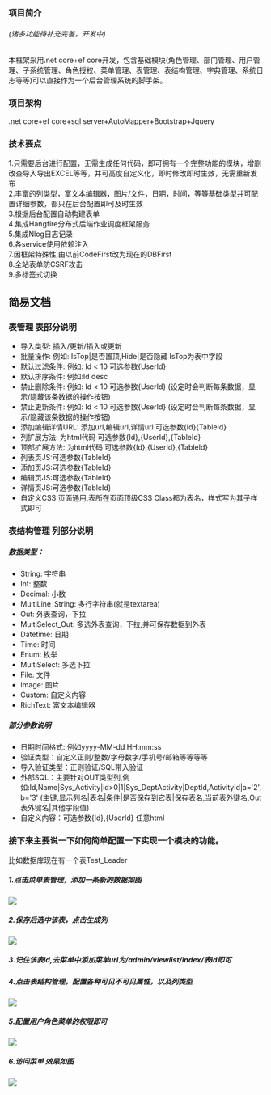 ### 项目简介
###### (诸多功能待补充完善，开发中)
本框架采用.net core+ef core开发，包含基础模块(角色管理、部门管理、用户管理、子系统管理、角色授权、菜单管理、表管理、表结构管理、字典管理、系统日志等等)可以直接作为一个后台管理系统的脚手架。
### 项目架构
.net core+ef core+sql server+AutoMapper+Bootstrap+Jquery
### 技术要点
1.只需要后台进行配置，无需生成任何代码，即可拥有一个完整功能的模块，增删改查导入导出EXCEL等等，并可高度自定义化，即时修改即时生效，无需重新发布  
2.丰富的列类型，富文本编辑器，图片/文件，日期，时间，等等基础类型并可配置详细参数，都只在后台配置即可及时生效  
3.根据后台配置自动构建表单  
4.集成Hangfire分布式后端作业调度框架服务  
5.集成Nlog日志记录  
6.各service使用依赖注入  
7.因框架特殊性,由以前CodeFirst改为现在的DBFirst  
8.全站表单防CSRF攻击  
9.多标签式切换  

## 简易文档
### 表管理 表部分说明
- 导入类型: 插入/更新/插入或更新  
- 批量操作: 例如: IsTop|是否置顶,Hide|是否隐藏 IsTop为表中字段  
- 默认过滤条件: 例如: Id < 10 可选参数{UserId}  
- 默认排序条件: 例如:Id desc  
- 禁止删除条件: 例如: Id < 10 可选参数{UserId}  (设定时会判断每条数据，显示/隐藏该条数据的操作按钮)
- 禁止更新条件: 例如: Id < 10 可选参数{UserId}  (设定时会判断每条数据，显示/隐藏该条数据的操作按钮)
- 添加编辑详情URL: 添加url,编辑url,详情url  可选参数{Id}{TableId}
- 列扩展方法: 为html代码 可选参数{Id},{UserId},{TableId}  
- 顶部扩展方法: 为html代码 可选参数{Id},{UserId},{TableId}  
- 列表页JS:可选参数{TableId}
- 添加页JS:可选参数{TableId} 
- 编辑页JS:可选参数{TableId}
- 详情页JS:可选参数{TableId}
- 自定义CSS:页面通用,表所在页面顶级CSS Class都为表名，样式写为其子样式即可  
### 表结构管理 列部分说明
##### 数据类型：
- String: 字符串
- Int: 整数
- Decimal: 小数
- MultiLine_String: 多行字符串(就是textarea)
- Out: 外表查询，下拉
- MultiSelect_Out: 多选外表查询，下拉,并可保存数据到外表
- Datetime: 日期
- Time: 时间
- Enum: 枚举
- MultiSelect: 多选下拉
- File: 文件
- Image: 图片
- Custom: 自定义内容
- RichText: 富文本编辑器
##### 部分参数说明
- 日期时间格式: 例如yyyy-MM-dd HH:mm:ss  
- 验证类型：自定义正则/整数/字母数字/手机号/邮箱等等等等  
- 导入验证类型：正则验证/SQL带入验证  
- 外部SQL：主要针对OUT类型列,例如:Id,Name|Sys_Activity|id>0|1|Sys_DeptActivity|DeptId,ActivityId|a='2',b='3' (主键,显示列名|表名|条件|是否保存到它表|保存表名,当前表外键名,Out表外键名|其他字段值)  
- 自定义内容：可选参数{Id},{UserId} 任意html  

### 接下来主要说一下如何简单配置一下实现一个模块的功能。
比如数据库现在有一个表Test_Leader
##### 1.点击菜单表管理，添加一条新的数据如图
![](https://i.loli.net/2019/10/30/gbtRwyQvS7VosdJ.png)
##### 2.保存后选中该表，点击生成列
![](https://i.loli.net/2019/10/30/nmP3CJEXDOew6VR.png)
##### 3.记住该表Id,去菜单中添加菜单url为/admin/viewlist/index/表id即可
##### 4.点击表结构管理，配置各种可见不可见属性，以及列类型
![](https://i.loli.net/2019/10/30/ud2Q1Z7EB65Jq4R.png)
##### 5.配置用户角色菜单的权限即可
![](https://i.loli.net/2019/10/30/kP6rznw2EC5cegQ.png)
##### 6.访问菜单 效果如图
![](https://i.loli.net/2019/10/30/wZndUxRQk2oD3FM.png)
